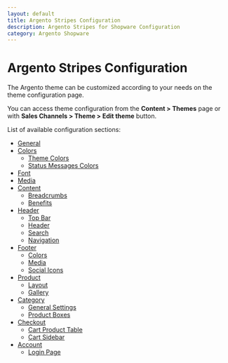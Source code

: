 ```yaml
---
layout: default
title: Argento Stripes Configuration
description: Argento Stripes for Shopware Configuration
category: Argento Shopware
---
```


# Argento Stripes Configuration

The Argento theme can be customized according to your needs on the theme configuration page.

You can access theme configuration from the **Content > Themes** page or with **Sales Channels > Theme > Edit theme** button.

List of available configuration sections:

 -  [General](general)
 -  [Colors](colors)
     -  [Theme Colors](colors#theme-colors)
     -  [Status Messages Colors](colors#status-messages-colors)
 -  [Font](font)
 -  [Media](media)
 -  [Content](content)
     -  [Breadcrumbs](content#breadcrumbs)
     -  [Benefits](content#benefits)
 -  [Header](header)
     -  [Top Bar](header#top-bar)
     -  [Header](header#header)
     -  [Search](header#search-field)
     -  [Navigation](header#navigation)
 -  [Footer](footer)
     -  [Colors](footer#footer-colors)
     -  [Media](footer#footer-media)
     -  [Social Icons](footer#social-icons)
 -  [Product](product)
     -  [Layout](product#layout)
     -  [Gallery](product#gallery)
 -  [Category](category)
     -  [General Settings](category#general-settings)
     -  [Product Boxes](category#product-boxes)
 -  [Checkout](checkout)
     -  [Cart Product Table](checkout#checkout-cart-product-table)
     -  [Cart Sidebar](checkout#shopping-cart-sidebar)
 -  [Account](account)
     -  [Login Page](account#customer-login-page)
